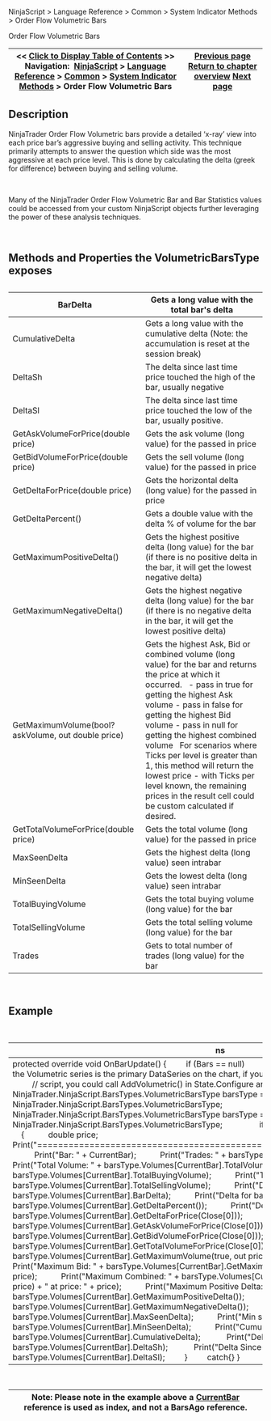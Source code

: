 ﻿


NinjaScript \> Language Reference \> Common \> System Indicator Methods \> Order Flow Volumetric Bars






















Order Flow Volumetric Bars







| \<\< [Click to Display Table of Contents](order_flow_volumetric_bars2.md) \>\> **Navigation:**     [NinjaScript](ninjascript-1.md) \> [Language Reference](language_reference_wip-1.md) \> [Common](common-1.md) \> [System Indicator Methods](indicators-1.md) \> Order Flow Volumetric Bars | [Previous page](order_flow_cumulative_delta2-1.md) [Return to chapter overview](indicators-1.md) [Next page](order_flow_vwap2-1.md) |
| --- | --- |











## Description


NinjaTrader Order Flow Volumetric bars provide a detailed ‘x\-ray’ view into each price bar’s aggressive buying and selling activity. This technique primarily attempts to answer the question which side was the most aggressive at each price level. This is done by calculating the delta (greek for difference) between buying and selling volume.


 


Many of the NinjaTrader Order Flow Volumetric Bar and Bar Statistics values could be accessed from your custom NinjaScript objects further leveraging the power of these analysis techniques.


 


## Methods and Properties the VolumetricBarsType exposes


## 




| BarDelta | Gets a long value with the total bar's delta |
| --- | --- |
| CumulativeDelta | Gets a long value with the cumulative delta (Note: the accumulation is reset at the session break) |
| DeltaSh | The delta since last time price touched the high of the bar, usually negative |
| DeltaSl | The delta since last time price touched the low of the bar, usually positive. |
| GetAskVolumeForPrice(double price) | Gets the ask volume (long value) for the passed in price |
| GetBidVolumeForPrice(double price) | Gets the sell volume (long value) for the passed in price |
| GetDeltaForPrice(double price) | Gets the horizontal delta (long value) for the passed in price |
| GetDeltaPercent() | Gets a double value with the delta % of volume for the bar |
| GetMaximumPositiveDelta() | Gets the highest positive delta (long value) for the bar (if there is no positive delta in the bar, it will get the lowest negative delta) |
| GetMaximumNegativeDelta() | Gets the highest negative delta (long value) for the bar (if there is no negative delta in the bar, it will get the lowest positive delta) |
| GetMaximumVolume(bool? askVolume, out double price) | Gets the highest Ask, Bid or combined volume (long value) for the bar and returns the price at which it occurred.   \- pass in true for getting the highest Ask volume \- pass in false for getting the highest Bid volume \- pass in null for getting the highest combined volume   For scenarios where Ticks per level is greater than 1, this method will return the lowest price \- with Ticks per level known, the remaining prices in the result cell could be custom calculated if desired. |
| GetTotalVolumeForPrice(double price) | Gets the total volume (long value) for the passed in price |
| MaxSeenDelta | Gets the highest delta (long value) seen intrabar |
| MinSeenDelta | Gets the lowest delta (long value) seen intrabar |
| TotalBuyingVolume | Gets the total buying volume (long value) for the bar |
| TotalSellingVolume | Gets the total selling volume (long value) for the bar |
| Trades | Gets to total number of trades (long value) for the bar |



 


## Example


 




| ns |
| --- |
| protected override void OnBarUpdate() {          if (Bars \=\= null)            return;                   // This sample assumes the Volumetric series is the primary DataSeries on the chart, if you would want to add a Volumetric series to a            // script, you could call AddVolumetric() in State.Configure and then for example use         // NinjaTrader.NinjaScript.BarsTypes.VolumetricBarsType barsType \= BarsArray\[1].BarsType as          // NinjaTrader.NinjaScript.BarsTypes.VolumetricBarsType;            NinjaTrader.NinjaScript.BarsTypes.VolumetricBarsType barsType \= Bars.BarsSeries.BarsType as               NinjaTrader.NinjaScript.BarsTypes.VolumetricBarsType;                    if (barsType \=\= null)            return;            try          {            double price;            Print("\=\=\=\=\=\=\=\=\=\=\=\=\=\=\=\=\=\=\=\=\=\=\=\=\=\=\=\=\=\=\=\=\=\=\=\=\=\=\=\=\=\=\=\=\=\=\=\=\=\=\=\=\=\=\=\=\=\=\=\=\=\=\=\=\=\=\=\=\=\=\=\=\=");            Print("Bar: " \+ CurrentBar);            Print("Trades: " \+ barsType.Volumes\[CurrentBar].Trades);            Print("Total Volume: " \+ barsType.Volumes\[CurrentBar].TotalVolume);            Print("Total Buying Volume: " \+ barsType.Volumes\[CurrentBar].TotalBuyingVolume);            Print("Total Selling Volume: " \+ barsType.Volumes\[CurrentBar].TotalSellingVolume);            Print("Delta for bar: " \+ barsType.Volumes\[CurrentBar].BarDelta);            Print("Delta for bar (%): " \+ barsType.Volumes\[CurrentBar].GetDeltaPercent());            Print("Delta for Close: " \+ barsType.Volumes\[CurrentBar].GetDeltaForPrice(Close\[0]));            Print("Ask for Close: " \+ barsType.Volumes\[CurrentBar].GetAskVolumeForPrice(Close\[0]));            Print("Bid for Close: " \+ barsType.Volumes\[CurrentBar].GetBidVolumeForPrice(Close\[0]));            Print("Volume for Close: " \+ barsType.Volumes\[CurrentBar].GetTotalVolumeForPrice(Close\[0]));            Print("Maximum Ask: " \+ barsType.Volumes\[CurrentBar].GetMaximumVolume(true, out price) \+ " at price: " \+ price);            Print("Maximum Bid: " \+ barsType.Volumes\[CurrentBar].GetMaximumVolume(false, out price) \+ " at price: " \+ price);            Print("Maximum Combined: " \+ barsType.Volumes\[CurrentBar].GetMaximumVolume(null, out price) \+ " at price: " \+ price);            Print("Maximum Positive Delta: " \+ barsType.Volumes\[CurrentBar].GetMaximumPositiveDelta());            Print("Maximum Negative Delta: " \+ barsType.Volumes\[CurrentBar].GetMaximumNegativeDelta());            Print("Max seen delta (bar): " \+ barsType.Volumes\[CurrentBar].MaxSeenDelta);            Print("Min seen delta (bar): " \+ barsType.Volumes\[CurrentBar].MinSeenDelta);            Print("Cumulative delta (bar): " \+ barsType.Volumes\[CurrentBar].CumulativeDelta);             Print("Delta Since High (bar): " \+ barsType.Volumes\[CurrentBar].DeltaSh);             Print("Delta Since Low (bar): " \+ barsType.Volumes\[CurrentBar].DeltaSl);          }          catch{} } |



 




| Note: Please note in the example above a [CurrentBar](currentbar-1.md) reference is used as index, and not a BarsAgo reference. |
| --- |



## 








